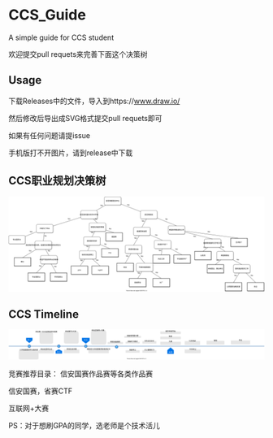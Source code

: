 # CCS_Guide

A simple guide for CCS student

欢迎提交pull requets来完善下面这个决策树


## Usage
下载Releases中的文件，导入到https://www.draw.io/

然后修改后导出成SVG格式提交pull requets即可


如果有任何问题请提issue

手机版打不开图片，请到release中下载


## CCS职业规划决策树

![ccs.drawio](./ccs.drawio.svg)





## CCS Timeline

![ccs_timeline.drawio](./ccs_timeline.drawio.svg)


竞赛推荐目录：
信安国赛作品赛等各类作品赛

信安国赛，省赛CTF

互联网+大赛


PS：对于想刷GPA的同学，选老师是个技术活儿




